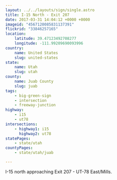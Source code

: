 ```yaml
---
layout: ../../layouts/sign/single.astro
title: I-15 North - Exit 207
date: 2017-03-31 14:04:12 +0000 +0000
imageid: "4567120085831137391"
flickrid: "33846257165"
location:
    latitude: 39.47123492708277
    longitude: -111.99209690093996
country:
    name: United States
    slug: united-states
state:
    name: Utah
    slug: utah
county:
    name: Juab County
    slug: juab
tags:
    - big-green-sign
    - intersection
    - freeway-junction
highway:
    - i15
    - ut78
intersections:
    - highway1: i15
      highway2: ut78
statePages:
    - state/utah
countyPages:
    - state/utah/juab

---
```

I-15 north approaching Exit 207 - UT-78 East/Mills.